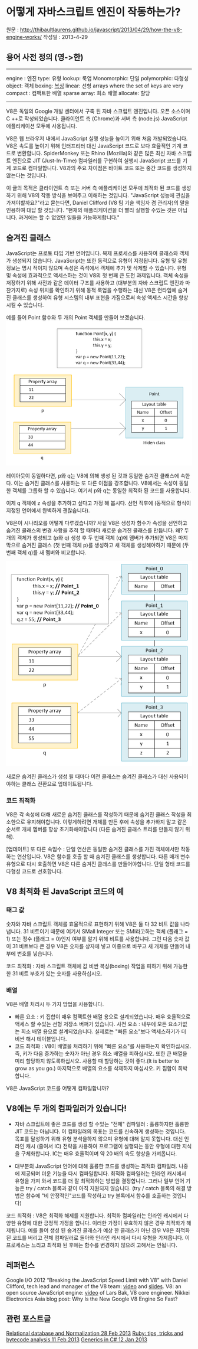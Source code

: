 # 어떻게 자바스크립트 엔진이 작동하는가?

원문 : http://thibaultlaurens.github.io/javascript/2013/04/29/how-the-v8-engine-works/
작성일 : 2013-4-29

## 용어 사전 정의 (영->한)

---
engine : 엔진
type: 유형
lookup: 룩업
Monomorphic: 단일
polymorphic: 다형성
object: 객체
boxing: [복싱](https://en.wikipedia.org/wiki/Object_type_(object-oriented_programming)#Boxing)
linear: 선형
arrays where the set of keys are very compact : 컴팩트한 배열
sparse array: 희소 배열
allocate:  할당

---

V8은 독일의 Google 개발 센터에서 구축 된 자바 스크립트 엔진입니다. 오픈 소스이며 C ++로 작성되었습니다. 클라이언트 측 (Chrome)과 서버 측 (node.js) JavaScript 애플리케이션 모두에 사용됩니다.

V8은 웹 브라우저 내에서 JavaScript 실행 성능을 높이기 위해 처음 개발되었습니다. V8은 속도를 높이기 위해 인터프리터 대신 JavaScript 코드로 보다 효율적인 기계 코드로 변환합니다. SpiderMonkey 또는 Rhino (Mozilla)와 같은 많은 최신 자바 스크립트 엔진으로 JIT (Just-In-Time) 컴파일러를 구현하여 실행시 JavaScript 코드를 기계 코드로 컴파일합니다. V8과의 주요 차이점은 바이트 코드 또는 중간 코드를 생성하지 않는다는 것입니다.

이 글의 목적은 클라이언트 측 또는 서버 측 애플리케이션 모두에 최적화 된 코드를 생성하기 위해 V8의 작동 방식을 보여주고 이해하는 것입니다. "JavaScript 성능에 관심을 가져야할까요?"라고 묻는다면, Daniel Clifford (V8 팀 기술 책임자 겸 관리자)의 말을 인용하여 대답 할 것입니다. "현재의 애플리케이션을 더 빨리 실행할 수있는 것은 아닙니다. 과거에는 할 수 없었던 일들을 가능하게합니다."

## 숨겨진 클래스

JavaScript는 프로토 타입 기반 언어입니다. 복제 프로세스를 사용하여 클래스와 객체가 생성되지 않습니다. JavaScript는 또한 동적으로 유형이 지정됩니다. 유형 및 유형 정보는 명시 적이지 않으며 속성은 즉석에서 객체에 추가 및 삭제할 수 있습니다. 유형 및 속성에 효과적으로 액세스하는 것이 V8의 첫 번째 큰 도전 과제입니다. 객체 속성을 저장하기 위해 사전과 같은 데이터 구조를 사용하고 (대부분의 자바 스크립트 엔진과 마찬가지로) 속성 위치를 확인하기 위해 동적 룩업을 수행하는 대신 V8은 런타임에 숨겨진 클래스를 생성하여 유형 시스템의 내부 표현을 가짐으로써 속성 액세스 시간을 향상시킬 수 있습니다.

예를 들어 Point 함수와 두 개의 Point 객체를 만들어 보겠습니다.
<img src="./resource/scarlett/11/hiddenclass.png">

레이아웃이 동일하다면, p와 q는 V8에 의해 생성 된 것과 동일한 숨겨진 클래스에 속한다. 이는 숨겨진 클래스를 사용하는 또 다른 이점을 강조합니다. V8에서는 속성이 동일한 객체를 그룹화 할 수 있습니다. 여기서 p와 q는 동일한 최적화 된 코드를 사용합니다.

이제 q 객체에 z 속성을 추가하고 싶다고 가정 해 봅시다. 선언 직후에 (동적으로 형식이 지정된 언어에서 완벽하게 괜찮습니다).

V8은이 시나리오를 어떻게 다루겠습니까? 사실 V8은 생성자 함수가 속성을 선언하고 숨겨진 클래스의 변경 사항을 추적 할 때마다 새로운 숨겨진 클래스를 만듭니다. 왜? 두 개의 객체가 생성되고 (p와 q) 생성 후 두 번째 객체 (q)에 멤버가 추가되면 V8은 마지막으로 숨겨진 클래스 (첫 번째 객체 p)를 생성하고 새 객체를 생성해야하기 때문에 (두 번째 객체 q)를 새 멤버와 비교합니다.

<img src="./resource/scarlett/11/transition.png">

새로운 숨겨진 클래스가 생성 될 때마다 이전 클래스는 숨겨진 클래스가 대신 사용되어야하는 클래스 전환으로 업데이트됩니다.

### 코드 최적화
V8은 각 속성에 대해 새로운 숨겨진 클래스를 작성하기 때문에 숨겨진 클래스 작성을 최소한으로 유지해야합니다. 이렇게하려면 개체를 만든 후에 속성을 추가하지 말고 같은 순서로 개체 멤버를 항상 초기화해야합니다 (다른 숨겨진 클래스 트리를 만들지 않기 위해).

[업데이트] 또 다른 속임수 : 단일 연산은 동일한 숨겨진 클래스를 가진 객체에서만 작동하는 연산입니다. V8은 함수를 호출 할 때 숨겨진 클래스를 생성합니다. 다른 매개 변수 유형으로 다시 호출하면 V8은 다른 숨겨진 클래스를 만들어야합니다. 단일 형태 코드를 다형성 코드로 선호합니다.

## V8 최적화 된 JavaScript 코드의 예

### 태그 값

숫자와 자바 스크립트 객체를 효율적으로 표현하기 위해 V8은 둘 다 32 비트 값을 나타냅니다. 31 비트이기 때문에 여기서 SMall Integer 또는 SMI라고하는 객체 (플래그 = 1) 또는 정수 (플래그 = 0)인지 여부를 알기 위해 비트를 사용합니다. 그런 다음 숫자 값이 31 비트보다 큰 경우 V8은 숫자를 상자에 넣고 이중으로 바꾸고 새 개체를 만들어 내부에 번호를 넣습니다.

코드 최적화 : 자바 스크립트 객체에 값 비싼 복싱(boxing) 작업을 피하기 위해 가능한 한 31 비트 부호가 있는 숫자를 사용하십시오.

### 배열

V8은 배열 처리시 두 가지 방법을 사용합니다.

- 빠른 요소 : 키 집합이 매우 컴팩트한 배열 용으로 설계되었습니다. 매우 효율적으로 액세스 할 수있는 선형 저장소 버퍼가 있습니다.
사전 요소 : 내부에 모든 요소가없는 희소 배열 용으로 설계되었습니다. 실제로는 "빠른 요소"보다 액세스하기가 더 비싼 해시 테이블입니다.
- 코드 최적화 : V8이 배열을 처리하기 위해 "빠른 요소"를 사용하는지 확인하십시오. 즉, 키가 다음 증가하는 숫자가 아닌 경우 희소 배열을 피하십시오. 또한 큰 배열을 미리 할당하지 않도록하십시오. 사용할 때 할당하는 것이 좋다.(It is better to grow as you go.) 마지막으로 배열의 요소를 삭제하지 마십시오. 키 집합이 희박합니다.

V8은 JavaScript 코드를 어떻게 컴파일합니까?

## V8에는 두 개의 컴파일러가 있습니다!

- 자바 스크립트에 좋은 코드를 생성 할 수있는 "전체" 컴파일러 : 훌륭하지만 훌륭한 JIT 코드는 아닙니다. 이 컴파일러의 목표는 코드를 신속하게 생성하는 것입니다. 목표를 달성하기 위해 유형 분석을하지 않으며 유형에 대해 알지 못합니다. 대신 인라인 캐시 (줄여서 IC) 전략을 사용하여 프로그램이 실행되는 동안 유형에 대한 지식을 구체화합니다. IC는 매우 효율적이며 약 20 배의 속도 향상을 가져옵니다.

- 대부분의 JavaScript 언어에 대해 훌륭한 코드를 생성하는 최적화 컴파일러. 나중에 제공되며 더운 기능을 다시 컴파일합니다. 최적화 컴파일러는 인라인 캐시에서 유형을 가져 와서 코드를 더 잘 최적화하는 방법을 결정합니다. 그러나 일부 언어 기능은 try / catch 블록과 같이 아직 지원되지 않습니다. (try / catch 블록의 해결 방법은 함수에 "비 안정적인"코드를 작성하고 try 블록에서 함수를 호출하는 것입니다)

코드 최적화 : V8은 최적화 해제를 지원합니다. 최적화 컴파일러는 인라인 캐시에서 다양한 유형에 대한 긍정적 가정을 합니다. 이러한 가정이 유효하지 않은 경우 최적화가 해제됩니다. 예를 들어 생성 된 숨겨진 클래스가 예상 한 클래스가 아닌 경우 V8은 최적화 된 코드를 버리고 전체 컴파일러로 돌아와 인라인 캐시에서 다시 유형을 가져옵니다. 이 프로세스는 느리고 최적화 된 후에는 함수를 변경하지 않으려 고해서는 안됩니다.

## 레퍼런스

Google I/O 2012 “Breaking the JavaScript Speed Limit with V8” with Daniel Clifford, tech lead and manager of the V8 team: [video](https://www.youtube.com/watch?v=UJPdhx5zTaw) and [slides](http://v8-io12.appspot.com/).
V8: an open source JavaScript engine: [video](https://www.youtube.com/watch?v=hWhMKalEicY) of Lars Bak, V8 core engineer.
Nikkei Electronics Asia blog post: Why Is the New Google V8 Engine So Fast?

## 관련 포스트글
[Relational database and Normalization 28 Feb 2013](http://thibaultlaurens.github.io/database/2013/02/28/relational-database-and-normalization/)
[Ruby: tips, tricks and bytecode analysis 11 Feb 2013](http://thibaultlaurens.github.io/ruby/2013/02/11/ruby-tips-tricks-and-deep-analysis/)
[Generics in C# 12 Jan 2013](http://thibaultlaurens.github.io/microsoft/2013/01/12/generics-with-csharp/)